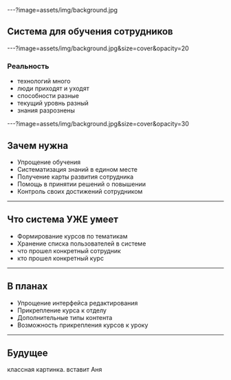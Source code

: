 ---?image=assets/img/background.jpg

## Система для обучения сотрудников

---?image=assets/img/background.jpg&size=cover&opacity=20

### Реальность

- технологий много
- люди приходят и уходят
 - способности разные
 - текущий уровнь разный
- знания разрознены

---?image=assets/img/background.jpg&size=cover&opacity=30

## Зачем нужна

- Упрощение обучения
- Систематизация знаний в едином месте
- Получение карты развития сотрудника
- Помощь в принятии решений о повышении
- Контроль своих достижений сотрудником

---

## Что система УЖЕ умеет

-  Формирование курсов по тематикам
- Хранение списка пользователей в системе
 - что прошел конкретный сотрудник
 - кто прошел конкретный курс

---

## В планах

- Упрощение интерфейса редактирования
- Прикрепление курса к отделу
- Дополнительные типы контента
- Возможность прикрепления курсов к уроку

---

## Будущее

классная картинка. вставит Аня
